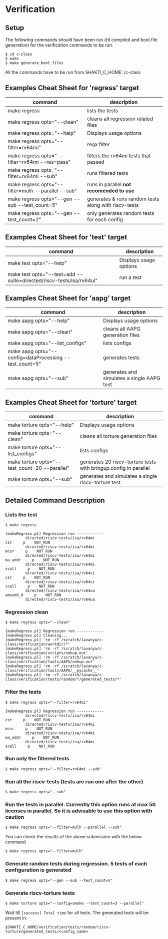 
# Verification

## Setup
The following commands should have been run (rtl compiled and boot file generation) for the verification commands to be run.
```
$ cd c-class 
$ make
$ make generate_boot_files
```
All the commands have to be run from SHAKTI_C_HOME: <repo-path>/c-class

## Examples Cheat Sheet for 'regress' target

| command          | description |
| -----------------| ---------------- |
| make regress                                          |  lists the tests|
| make regress opts="--clean"                           | cleans all regression related files | 
| make regress opts="--help"                            | Displays usage options |
| make regress opts="--filter=rv64mi"                   | regx filter| 
| make regress opts="--filter=rv64mi --res=pass"        | filters the rv64mi tests that passed| 
| make regress opts="--filter=rv64mi --sub"             | runs filtered tests| 
| make regress opts="--filter=mulh --parallel --sub"    | runs in parallel __not recomended to use__ | 
| make regress opts="--gen --sub --test_count=5"        | generates & runs random tests along with riscv-tests| 
| make regress opts="--gen --test_count=2"              | only generates random tests for each config| 

## Examples Cheat Sheet for 'test' target
| command          | description |
| -----------------| ---------------- |
| make test opts="--help"| Displays usage options |
| make test opts="--test=add --suite=directed/riscv-tests/isa/rv64ui" | run a test |

## Examples Cheat Sheet for 'aapg' target
| command          | description |
| -----------------| ---------------- |
| make aapg opts="--help"| Displays usage options |
| make aapg opts="--clean"                           | cleans all AAPG generation files | 
| make aapg opts="--list_configs" | lists configs |
| make aapg opts="--config=dataProcessing --test_count=5" | generates tests |
| make aapg opts="--sub" | generates and simulates a single AAPG test |

## Examples Cheat Sheet for 'torture' target
| command          | description |
| -----------------| ---------------- |
| make torture opts="--help"| Displays usage options |
| make torture opts="--clean"                           | cleans all torture generation files | 
| make torture opts="--list_configs" | lists configs |
| make torture opts="--test_count=20 --parallel" | generates 20 riscv-torture tests with bringup.config in parallel|
| make torture opts="--sub"| generates and simulates a single riscv-torture test|

## Detailed Command Description
### Lists the test
```
$ make regress

[makeRegress.pl] Regression run ------------
         directed/riscv-tests/isa/rv64mi                                      csr     p    NOT_RUN
         directed/riscv-tests/isa/rv64mi                                     mcsr     p    NOT_RUN
         directed/riscv-tests/isa/rv64mi                                  ma_addr     p    NOT_RUN
         directed/riscv-tests/isa/rv64mi                                    scall     p    NOT_RUN
         directed/riscv-tests/isa/rv64si                                      csr     p    NOT_RUN
         directed/riscv-tests/isa/rv64si                                    scall     p    NOT_RUN
         directed/riscv-tests/isa/rv64ua                                 amoadd_d     p    NOT_RUN
         directed/riscv-tests/isa/rv64ua                                 
```

### Regression clean
```
$ make regress opts="--clean"

[makeRegress.pl] Regression run ------------
[makeRegress.pl] Cleaning...
[makeRegress.pl] 'rm -rf /scratch/lavanya/c-class/verification/workdir/*'
[makeRegress.pl] 'rm -rf /scratch/lavanya/c-class/verification/scripts/nohup.out'
[makeRegress.pl] 'rm -rf /scratch/lavanya/c-class/verification/tools/AAPG/nohup.out'
[makeRegress.pl] 'rm -rf /scratch/lavanya/c-class/verification/tools/AAPG/__pycache__'
[makeRegress.pl] 'rm -rf /scratch/lavanya/c-class/verification/tests/random/*/generated_tests/*'

```
### Filter the tests
```
$ make regress opts="--filter=rv64mi"

[makeRegress.pl] Regression run ------------
         directed/riscv-tests/isa/rv64mi                                      csr     p    NOT_RUN
         directed/riscv-tests/isa/rv64mi                                     mcsr     p    NOT_RUN
         directed/riscv-tests/isa/rv64mi                                  ma_addr     p    NOT_RUN
         directed/riscv-tests/isa/rv64mi                                    scall     p    NOT_RUN

```

### Run only the filtered tests
```
$ make regress opts="--filter=rv64mi --sub"
```

### Run all the riscv-tests (tests are run one after the other)
```
$ make regress opts="--sub"
```

### Run the tests in parallel. Currently this option runs at max 50 licenses in parallel. So it is advisable to use this option with caution
```
$ make regress opts="--filter=mulh --parallel --sub"
```
You can check the results of the above submission with the below command
```
$ make regress opts="--filter=mulh"
```

### Generate random tests during regression. 5 tests of each configuration is generated
```
$ make regress opts="--gen --sub --test_count=5"
```
### Generate riscv-torture tests
```
$ make torture opts="--config=smoke --test_count=3 --parallel"
```
Wait till ``[success] Total time`` for all tests. The generated tests will be present in:
```
$SHAKTI_C_HOME/verification/tests/random/riscv-torture/generated_tests/<config_name> 
```

